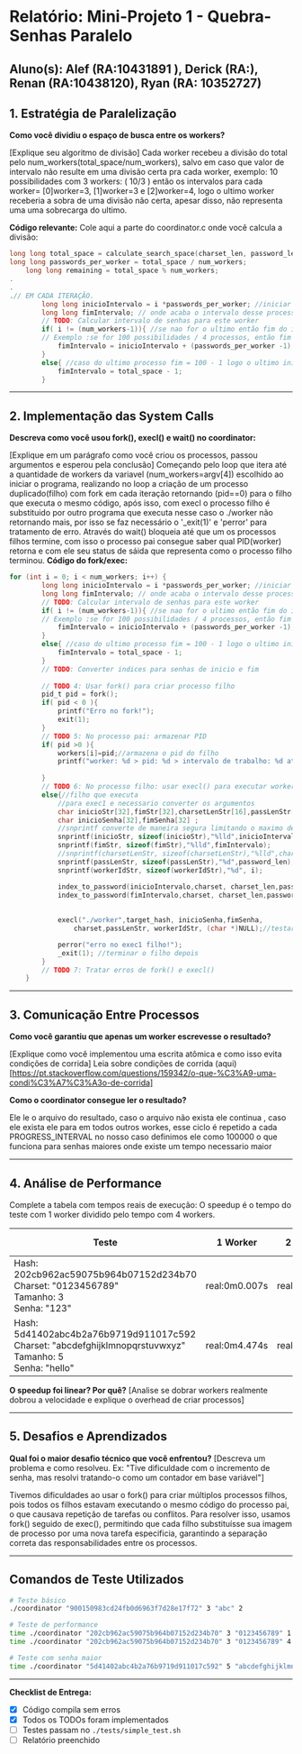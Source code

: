 # Relatório: Mini-Projeto 1 - Quebra-Senhas Paralelo

**Aluno(s):** Alef (RA:10431891 ), Derick (RA:), Renan (RA:10438120), Ryan (RA: 10352727) 
---

## 1. Estratégia de Paralelização


**Como você dividiu o espaço de busca entre os workers?**

[Explique seu algoritmo de divisão]
Cada worker recebeu a divisão do total pelo num_workers(total_space/num_workers), salvo em caso que valor de intervalo não resulte em uma divisão certa pra cada worker, exemplo: 10 possibilidades com 3 workers: ( 10/3 ) então os intervalos para cada worker= [0]worker=3, [1]worker=3 e [2]worker=4, logo o ultimo worker receberia a sobra de uma divisão não certa, apesar disso, não representa uma uma sobrecarga do ultimo.

**Código relevante:** Cole aqui a parte do coordinator.c onde você calcula a divisão:
```c
long long total_space = calculate_search_space(charset_len, password_len);
long long passwords_per_worker = total_space / num_workers;
    long long remaining = total_space % num_workers;
.
.
.// EM CADA ITERAÇÃO.
        long long inicioIntervalo = i *passwords_per_worker; //iniciar em intervalos diferentes para cada i do loop
        long long fimIntervalo; // onde acaba o intervalo desse processo
        // TODO: Calcular intervalo de senhas para este worker
        if( i != (num_workers-1)){ //se nao for o ultimo então fim do intervalo = inicio + divisão das possibilidades
        // Exemplo :se for 100 possibilidades / 4 processos, então fim = inicio[0,25,50] + divisão das possibilidades[25]- 1 = [24,49,74]
            fimIntervalo = inicioIntervalo + (passwords_per_worker -1); 
        }
        else{ //caso do ultimo processo fim = 100 - 1 logo o ultimo inicia em 75 e acaba em 99.
            fimIntervalo = total_space - 1;
        }
```

---

## 2. Implementação das System Calls

**Descreva como você usou fork(), execl() e wait() no coordinator:**

[Explique em um parágrafo como você criou os processos, passou argumentos e esperou pela conclusão]
Começando pelo loop que itera até a quantidade de workers da variavel (num_workers=argv[4]) escolhido ao iniciar o programa, realizando no loop a criação de um processo duplicado(filho) com fork em cada iteração retornando (pid==0) para o filho que executa o mesmo código, após isso, com execl o processo filho é substituido por outro programa que executa nesse caso o ./worker não retornando mais, por isso se faz necessário o '_exit(1)' e 'perror' para tratamento de erro. Através do wait() bloqueia até que um os processos filhos termine, com isso o processo pai consegue saber qual PID(worker) retorna e com ele seu status de sáida que representa como o processo filho terminou. 
**Código do fork/exec:**
```c
for (int i = 0; i < num_workers; i++) {
        long long inicioIntervalo = i *passwords_per_worker; //iniciar em intervalos diferentes para cada i do loop
        long long fimIntervalo; // onde acaba o intervalo desse processo
        // TODO: Calcular intervalo de senhas para este worker
        if( i != (num_workers-1)){ //se nao for o ultimo então fim do intervalo = inicio + divisão das possibilidades
        // Exemplo :se for 100 possibilidades / 4 processos, então fim = inicio[0,25,50] + divisão das possibilidades[25]- 1 = [24,49,74]
            fimIntervalo = inicioIntervalo + (passwords_per_worker -1); 
        }
        else{ //caso do ultimo processo fim = 100 - 1 logo o ultimo inicia em 75 e acaba em 99.
            fimIntervalo = total_space - 1;
        }
        // TODO: Converter indices para senhas de inicio e fim
        
        // TODO 4: Usar fork() para criar processo filho
        pid_t pid = fork();
        if( pid < 0 ){
            printf("Erro no fork!");
            exit(1);
        }
        // TODO 5: No processo pai: armazenar PID
        if( pid >0 ){
            workers[i]=pid;//armazena o pid do filho
            printf("worker: %d > pid: %d > intervalo de trabalho: %d até %d \n",i, workers[i], inicioIntervalo, fimIntervalo); 
            
        }
        // TODO 6: No processo filho: usar execl() para executar worker
        else{//filho que executa
            //para exec1 e necessario converter os argumentos
            char inicioStr[32],fimStr[32],charsetLenStr[16],passLenStr[16],workerIdStr[8];
            char inicioSenha[32],fimSenha[32] ;
            //snprintf converte de maneira segura limitando o maximo de tamanho
            snprintf(inicioStr, sizeof(inicioStr),"%lld",inicioIntervalo);
            snprintf(fimStr, sizeof(fimStr),"%lld",fimIntervalo);
            //snprintf(charsetLenStr, sizeof(charsetLenStr),"%lld",charset_len);
            snprintf(passLenStr, sizeof(passLenStr),"%d",password_len);
            snprintf(workerIdStr, sizeof(workerIdStr),"%d", i);

            index_to_password(inicioIntervalo,charset, charset_len,password_len,inicioSenha);
            index_to_password(fimIntervalo,charset, charset_len,password_len,fimSenha);
            
            
            execl("./worker",target_hash, inicioSenha,fimSenha,
                charset,passLenStr, workerIdStr, (char *)NULL);//testar.

            perror("erro no exec1 filho!");
            _exit(1); //terminar o filho depois
        }
        // TODO 7: Tratar erros de fork() e execl()
    }
```

---

## 3. Comunicação Entre Processos

**Como você garantiu que apenas um worker escrevesse o resultado?**

[Explique como você implementou uma escrita atômica e como isso evita condições de corrida]
Leia sobre condições de corrida (aqui)[https://pt.stackoverflow.com/questions/159342/o-que-%C3%A9-uma-condi%C3%A7%C3%A3o-de-corrida]

**Como o coordinator consegue ler o resultado?**

Ele le o arquivo do resultado, caso o arquivo não exista ele continua , caso ele exista ele para em todos outros workes, esse ciclo
é repetido a cada PROGRESS_INTERVAL no nosso caso definimos ele como 100000 o que funciona para senhas maiores onde existe um tempo
necessario maior

---

## 4. Análise de Performance
Complete a tabela com tempos reais de execução:
O speedup é o tempo do teste com 1 worker dividido pelo tempo com 4 workers.

| Teste | 1 Worker | 2 Workers | 4 Workers | Speedup (4w) |
|-------|----------|-----------|-----------|--------------|
| Hash: 202cb962ac59075b964b07152d234b70<br>Charset: "0123456789"<br>Tamanho: 3<br>Senha: "123" | real:0m0.007s | real:0m0.007s | real:0m0.007s | 0m0.001s |
| Hash: 5d41402abc4b2a76b9719d911017c592<br>Charset: "abcdefghijklmnopqrstuvwxyz"<br>Tamanho: 5<br>Senha: "hello" | real:0m4.474s | real:0m7.808s | real:0m1.598s | 2.799S |

**O speedup foi linear? Por quê?**
[Analise se dobrar workers realmente dobrou a velocidade e explique o overhead de criar processos]

---

## 5. Desafios e Aprendizados
**Qual foi o maior desafio técnico que você enfrentou?**
[Descreva um problema e como resolveu. Ex: "Tive dificuldade com o incremento de senha, mas resolvi tratando-o como um contador em base variável"]

Tivemos dificuldades ao usar o fork() para criar múltiplos processos filhos, pois todos os filhos estavam executando o mesmo código do processo pai, o que causava repetição de tarefas ou conflitos. Para resolver isso, usamos fork() seguido de exec(), permitindo que cada filho substituísse sua imagem de processo por uma nova tarefa especificia, garantindo a separação correta das responsabilidades entre os processos.

---

## Comandos de Teste Utilizados

```bash
# Teste básico
./coordinator "900150983cd24fb0d6963f7d28e17f72" 3 "abc" 2

# Teste de performance
time ./coordinator "202cb962ac59075b964b07152d234b70" 3 "0123456789" 1
time ./coordinator "202cb962ac59075b964b07152d234b70" 3 "0123456789" 4

# Teste com senha maior
time ./coordinator "5d41402abc4b2a76b9719d911017c592" 5 "abcdefghijklmnopqrstuvwxyz" 4
```
---

**Checklist de Entrega:**
- [X] Código compila sem erros
- [X] Todos os TODOs foram implementados
- [ ] Testes passam no `./tests/simple_test.sh`
- [ ] Relatório preenchido
